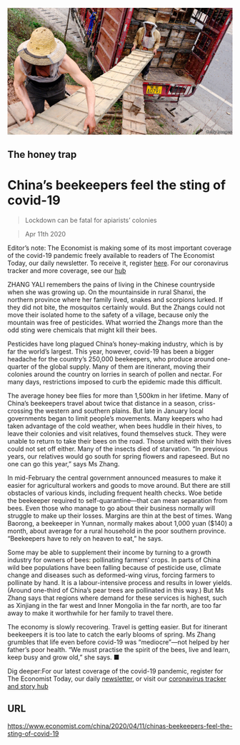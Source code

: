 ![](./images/20200411_CNP001_1.jpg)

## The honey trap

# China’s beekeepers feel the sting of covid-19

> Lockdown can be fatal for apiarists’ colonies

> Apr 11th 2020

Editor’s note: The Economist is making some of its most important coverage of the covid-19 pandemic freely available to readers of The Economist Today, our daily newsletter. To receive it, register [here](https://www.economist.com//newslettersignup). For our coronavirus tracker and more coverage, see our [hub](https://www.economist.com//coronavirus)

ZHANG YALI remembers the pains of living in the Chinese countryside when she was growing up. On the mountainside in rural Shanxi, the northern province where her family lived, snakes and scorpions lurked. If they did not bite, the mosquitos certainly would. But the Zhangs could not move their isolated home to the safety of a village, because only the mountain was free of pesticides. What worried the Zhangs more than the odd sting were chemicals that might kill their bees.

Pesticides have long plagued China’s honey-making industry, which is by far the world’s largest. This year, however, covid-19 has been a bigger headache for the country’s 250,000 beekeepers, who produce around one-quarter of the global supply. Many of them are itinerant, moving their colonies around the country on lorries in search of pollen and nectar. For many days, restrictions imposed to curb the epidemic made this difficult.

The average honey bee flies for more than 1,500km in her lifetime. Many of China’s beekeepers travel about twice that distance in a season, criss-crossing the western and southern plains. But late in January local governments began to limit people’s movements. Many keepers who had taken advantage of the cold weather, when bees huddle in their hives, to leave their colonies and visit relatives, found themselves stuck. They were unable to return to take their bees on the road. Those united with their hives could not set off either. Many of the insects died of starvation. “In previous years, our relatives would go south for spring flowers and rapeseed. But no one can go this year,” says Ms Zhang.

In mid-February the central government announced measures to make it easier for agricultural workers and goods to move around. But there are still obstacles of various kinds, including frequent health checks. Woe betide the beekeeper required to self-quarantine—that can mean separation from bees. Even those who manage to go about their business normally will struggle to make up their losses. Margins are thin at the best of times. Wang Baorong, a beekeeper in Yunnan, normally makes about 1,000 yuan ($140) a month, about average for a rural household in the poor southern province. “Beekeepers have to rely on heaven to eat,” he says.

Some may be able to supplement their income by turning to a growth industry for owners of bees: pollinating farmers’ crops. In parts of China wild bee populations have been falling because of pesticide use, climate change and diseases such as deformed-wing virus, forcing farmers to pollinate by hand. It is a labour-intensive process and results in lower yields. (Around one-third of China’s pear trees are pollinated in this way.) But Ms Zhang says that regions where demand for these services is highest, such as Xinjiang in the far west and Inner Mongolia in the far north, are too far away to make it worthwhile for her family to travel there.

The economy is slowly recovering. Travel is getting easier. But for itinerant beekeepers it is too late to catch the early blooms of spring. Ms Zhang grumbles that life even before covid-19 was “mediocre”—not helped by her father’s poor health. “We must practise the spirit of the bees, live and learn, keep busy and grow old,” she says. ■

Dig deeper:For our latest coverage of the covid-19 pandemic, register for The Economist Today, our daily [newsletter](https://www.economist.com//newslettersignup), or visit our [coronavirus tracker and story hub](https://www.economist.com//coronavirus)

## URL

https://www.economist.com/china/2020/04/11/chinas-beekeepers-feel-the-sting-of-covid-19
